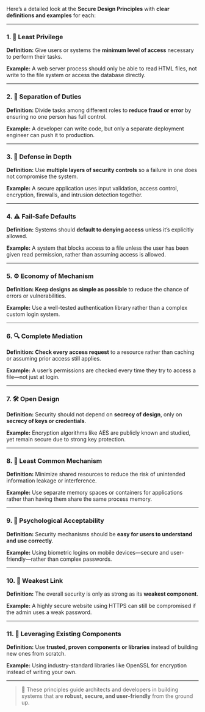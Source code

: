 Here’s a detailed look at the **Secure Design Principles** with **clear definitions and examples** for each:

---

### 1. 🔐 **Least Privilege**
**Definition:** Give users or systems the **minimum level of access** necessary to perform their tasks.

**Example:** A web server process should only be able to read HTML files, not write to the file system or access the database directly.

---

### 2. 👥 **Separation of Duties**
**Definition:** Divide tasks among different roles to **reduce fraud or error** by ensuring no one person has full control.

**Example:** A developer can write code, but only a separate deployment engineer can push it to production.

---

### 3. 🧱 **Defense in Depth**
**Definition:** Use **multiple layers of security controls** so a failure in one does not compromise the system.

**Example:** A secure application uses input validation, access control, encryption, firewalls, and intrusion detection together.

---

### 4. ⚠️ **Fail-Safe Defaults**
**Definition:** Systems should **default to denying access** unless it’s explicitly allowed.

**Example:** A system that blocks access to a file unless the user has been given read permission, rather than assuming access is allowed.

---

### 5. ⚙️ **Economy of Mechanism**
**Definition:** **Keep designs as simple as possible** to reduce the chance of errors or vulnerabilities.

**Example:** Use a well-tested authentication library rather than a complex custom login system.

---

### 6. 🔍 **Complete Mediation**
**Definition:** **Check every access request** to a resource rather than caching or assuming prior access still applies.

**Example:** A user’s permissions are checked every time they try to access a file—not just at login.

---

### 7. 🛠️ **Open Design**
**Definition:** Security should not depend on **secrecy of design**, only on **secrecy of keys or credentials**.

**Example:** Encryption algorithms like AES are publicly known and studied, yet remain secure due to strong key protection.

---

### 8. 🔄 **Least Common Mechanism**
**Definition:** Minimize shared resources to reduce the risk of unintended information leakage or interference.

**Example:** Use separate memory spaces or containers for applications rather than having them share the same process memory.

---

### 9. 🧠 **Psychological Acceptability**
**Definition:** Security mechanisms should be **easy for users to understand and use correctly**.

**Example:** Using biometric logins on mobile devices—secure and user-friendly—rather than complex passwords.

---

### 10. 🔗 **Weakest Link**
**Definition:** The overall security is only as strong as its **weakest component**.

**Example:** A highly secure website using HTTPS can still be compromised if the admin uses a weak password.

---

### 11. 🧩 **Leveraging Existing Components**
**Definition:** Use **trusted, proven components or libraries** instead of building new ones from scratch.

**Example:** Using industry-standard libraries like OpenSSL for encryption instead of writing your own.

---

> 🧠 These principles guide architects and developers in building systems that are **robust, secure, and user-friendly** from the ground up.

